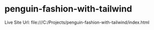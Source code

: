 # penguin-fashion-with-tailwind

Live Site Url: file:///C:/Projects/penguin-fashion-with-tailwind/index.html
